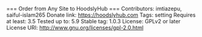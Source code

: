 === Order from Any Site to HoodslyHub ===
Contributors: imtiazepu, saiful-islam265
Donate link: https://hoodslyhub.com
Tags: setting
Requires at least: 3.5
Tested up to: 5.9
Stable tag: 1.0.3
License: GPLv2 or later
License URI: http://www.gnu.org/licenses/gpl-2.0.html

